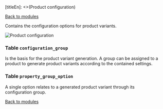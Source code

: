 [titleEn]: <>(Product configuration)

[Back to modules](./../10-modules.md)

Contains the configuration options for product variants.

![Product configuration](./dist/erd-shopware-core-content-configuration.png)


### Table `configuration_group`

Is the basis for the product variant generation. A group can be assigned to a product to generate product variants according to the contained settings.


### Table `property_group_option`

A single option relates to a generated product variant through its configuration group.


[Back to modules](./../10-modules.md)
